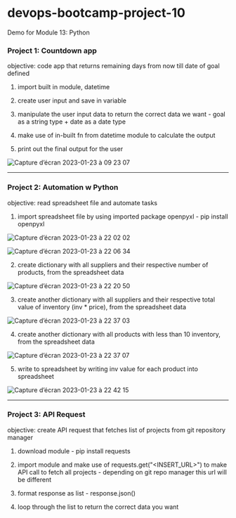 # devops-bootcamp-project-10
Demo for Module 13: Python

### Project 1: Countdown app
objective: code app that returns remaining days from now till date of goal defined

1. import built in module, datetime

2. create user input and save in variable

3. manipulate the user input data to return the correct data we want - goal as a string type + date as a date type

4. make use of in-built fn from datetime module to calculate the output 

5. print out the final output for the user

![Capture d’écran 2023-01-23 à 09 23 07](https://user-images.githubusercontent.com/62488871/213994233-a65c1248-49c5-4bac-bd91-ac7b5358df40.png)

-----

### Project 2: Automation w Python
objective: read spreadsheet file and automate tasks

1. import spreadsheet file by using imported package openpyxl - pip install openpyxl

![Capture d’écran 2023-01-23 à 22 02 02](https://user-images.githubusercontent.com/62488871/214157006-41bc41ea-9d79-42b8-99b5-cc59d0880607.png)

![Capture d’écran 2023-01-23 à 22 06 34](https://user-images.githubusercontent.com/62488871/214157046-2820f0cb-8deb-4948-a2d2-eeded507c046.png)

2. create dictionary with all suppliers and their respective number of products, from the spreadsheet data

![Capture d’écran 2023-01-23 à 22 20 50](https://user-images.githubusercontent.com/62488871/214157109-30fe9836-24a5-48f4-83dd-f68d5c4c4214.png)

3. create another dictionary with all suppliers and their respective total value of inventory (inv * price), from the spreadsheet data

![Capture d’écran 2023-01-23 à 22 37 03](https://user-images.githubusercontent.com/62488871/214157175-7cd0e0ef-26c7-4fd7-8de2-f6fc70e27719.png)

4. create another dictionary with all products with less than 10 inventory, from the spreadsheet data

![Capture d’écran 2023-01-23 à 22 37 07](https://user-images.githubusercontent.com/62488871/214157217-1764ca5d-e187-4b37-8627-c915706f691e.png)

5. write to spreadsheet by writing inv value for each product into spreadsheet

![Capture d’écran 2023-01-23 à 22 42 15](https://user-images.githubusercontent.com/62488871/214157259-e150e821-9e60-44fe-bbfb-149978ffd21a.png)

-----

### Project 3: API Request
objective: create API request that fetches list of projects from git repository manager

1. download module - pip install requests

2. import module and make use of requests.get("<INSERT_URL>") to make API call to fetch all projects - depending on git repo manager this url will be different

3. format response as list - response.json()

4. loop through the list to return the correct data you want


